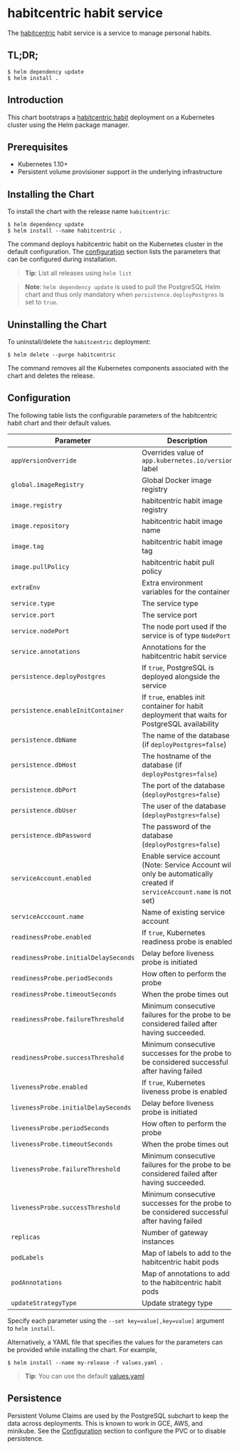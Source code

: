 # habitcentric habit service

The [habitcentric](https://confluence.codecentric.de/display/HAB/habitcentric) habit service is a 
service to manage personal habits.

## TL;DR;

```console
$ helm dependency update
$ helm install .
```

## Introduction

This chart bootstraps a [habitcentric habit](https://github.com/codecentric/habitcentric/tree/main/services/habit) deployment
on a Kubernetes cluster using the Helm package manager.

## Prerequisites

- Kubernetes 1.10+
- Persistent volume provisioner support in the underlying infrastructure

## Installing the Chart
To install the chart with the release name `habitcentric`:

```console
$ helm dependency update
$ helm install --name habitcentric .
```

The command deploys habitcentric habit on the Kubernetes cluster in the default configuration.
The [configuration](#configuration) section lists the parameters that can be configured during 
installation.

> **Tip**: List all releases using `helm list`

> **Note**: `helm dependency update` is used to pull the PostgreSQL Helm chart and thus only 
mandatory when `persistence.deployPostgres` is set to `true`.

## Uninstalling the Chart

To uninstall/delete the `habitcentric` deployment:

```console
$ helm delete --purge habitcentric
```

The command removes all the Kubernetes components associated with the chart and deletes the release.

## Configuration

The following table lists the configurable parameters of the habitcentric habit chart and their 
default values.

| Parameter                            | Description                                                                                                           | Default              |
|--------------------------------------|-----------------------------------------------------------------------------------------------------------------------|----------------------|
| `appVersionOverride`                 | Overrides value of `app.kubernetes.io/version` label                                                                  | `nil`                |
| `global.imageRegistry`               | Global Docker image registry                                                                                          | `nil`                |
| `image.registry`                     | habitcentric habit image registry                                                                                     | `docker.io`          |
| `image.repository`                   | habitcentric habit image name                                                                                         | `habitcentric/habit` |
| `image.tag`                          | habitcentric habit image tag                                                                                          | `latest`             |
| `image.pullPolicy`                   | habitcentric habit pull policy                                                                                        | `Always`             |
| `extraEnv`                           | Extra environment variables for the container                                                                         | `[]`                 |
| `service.type`                       | The service type                                                                                                      | `ClusterIP`          |
| `service.port`                       | The service port                                                                                                      | `9001`               |
| `service.nodePort`                   | The node port used if the service is of type `NodePort`                                                               | `nil`                |
| `service.annotations`                | Annotations for the habitcentric habit service                                                                        | `{}`                 |
| `persistence.deployPostgres`         | If `true`, PostgreSQL is deployed alongside the service                                                               | `{}`                 |
| `persistence.enableInitContainer`    | If `true`, enables init container for habit deployment that waits for PostgreSQL availability                         | `true`               |
| `persistence.dbName`                 | The name of the database (if `deployPostgres=false`)                                                                  | `nil`                |
| `persistence.dbHost`                 | The hostname of the database (if `deployPostgres=false`)                                                              | `nil`                |
| `persistence.dbPort`                 | The port of the database (`deployPostgres=false`)                                                                     | `nil`                |
| `persistence.dbUser`                 | The user of the database (`deployPostgres=false`)                                                                     | `nil`                |
| `persistence.dbPassword`             | The password of the database (`deployPostgres=false`)                                                                 | `nil`                |
| `serviceAccount.enabled`             | Enable service account (Note: Service Account will only be automatically created if `serviceAccount.name` is not set) | `false`              |
| `serviceAcccount.name`               | Name of existing service account                                                                                      | `nil`                |
| `readinessProbe.enabled`             | If `true`, Kubernetes readiness probe is enabled                                                                      | `true`               |
| `readinessProbe.initialDelaySeconds` | Delay before liveness probe is initiated                                                                              | 20                   |
| `readinessProbe.periodSeconds`       | How often to perform the probe                                                                                        | 120                  |
| `readinessProbe.timeoutSeconds`      | When the probe times out                                                                                              | 5                    |
| `readinessProbe.failureThreshold`    | Minimum consecutive failures for the probe to be considered failed after having succeeded.                            | 6                    |
| `readinessProbe.successThreshold`    | Minimum consecutive successes for the probe to be considered successful after having failed                           | 1                    |
| `livenessProbe.enabled`              | If `true`, Kubernetes liveness probe is enabled                                                                       | `true`               |
| `livenessProbe.initialDelaySeconds`  | Delay before liveness probe is initiated                                                                              | 40                   |
| `livenessProbe.periodSeconds`        | How often to perform the probe                                                                                        | 120                  |
| `livenessProbe.timeoutSeconds`       | When the probe times out                                                                                              | 5                    |
| `livenessProbe.failureThreshold`     | Minimum consecutive failures for the probe to be considered failed after having succeeded.                            | 6                    |
| `livenessProbe.successThreshold`     | Minimum consecutive successes for the probe to be considered successful after having failed                           | 1                    |
| `replicas`                           | Number of gateway instances                                                                                           | 1                    |
| `podLabels`                          | Map of labels to add to the habitcentric habit pods                                                                   | `{}`                 |
| `podAnnotations`                     | Map of annotations to add to the habitcentric habit pods                                                              | `{}`                 |
| `updateStrategyType`                 | Update strategy type                                                                                                  | `RollingUpdate`      |

Specify each parameter using the `--set key=value[,key=value]` argument to `helm install`.

Alternatively, a YAML file that specifies the values for the parameters can be provided while 
installing the chart. For example,

```console
$ helm install --name my-release -f values.yaml .
```

> **Tip**: You can use the default [values.yaml](values.yaml)

## Persistence
Persistent Volume Claims are used by the PostgreSQL subchart to keep the data across deployments. This is known to work in GCE, AWS, and minikube.
See the [Configuration](#configuration) section to configure the PVC or to disable persistence.
